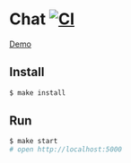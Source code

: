# Chat [![CI](https://github.com/hrommi/frontend-project-lvl4/workflows/Node%20CI/badge.svg)](https://github.com/Hrommi/frontend-project-lvl4/actions?query=workflow%3A%22Node+CI%22)

[Demo](https://hexlet-chat.herokuapp.com/)

## Install

```sh
$ make install
```

## Run

```sh
$ make start
# open http://localhost:5000
```
